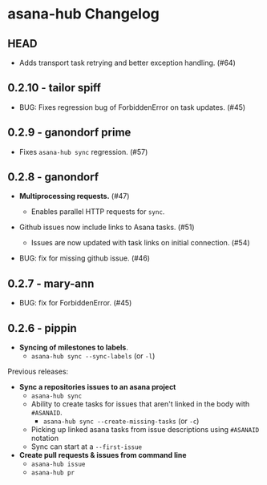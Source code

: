 # asana-hub Changelog

## HEAD

- Adds transport task retrying and better exception handling. (#64)

## 0.2.10 - tailor spiff

- BUG: Fixes regression bug of ForbiddenError on task updates. (#45)

## 0.2.9 - ganondorf prime

- Fixes `asana-hub sync` regression. (#57)

## 0.2.8 - ganondorf

- **Multiprocessing requests.** (#47)
    - Enables parallel HTTP requests for `sync`.

- Github issues now include links to Asana tasks. (#51)
    - Issues are now updated with task links on initial connection. (#54)

- BUG: fix for missing github issue. (#46)

## 0.2.7 - mary-ann

- BUG: fix for ForbiddenError. (#45)

## 0.2.6 - pippin

- **Syncing of milestones to labels**.
    - `asana-hub sync --sync-labels` (or `-l`)

Previous releases:

- **Sync a repositories issues to an asana project**
   - `asana-hub sync`
   - Ability to create tasks for issues that aren't linked in the body with `#ASANAID`.
       - `asana-hub sync --create-missing-tasks` (or `-c`)
   - Picking up linked asana tasks from issue descriptions using `#ASANAID` notation
   - Sync can start at a `--first-issue`
- **Create pull requests & issues from command line**
   - `asana-hub issue`
   - `asana-hub pr`